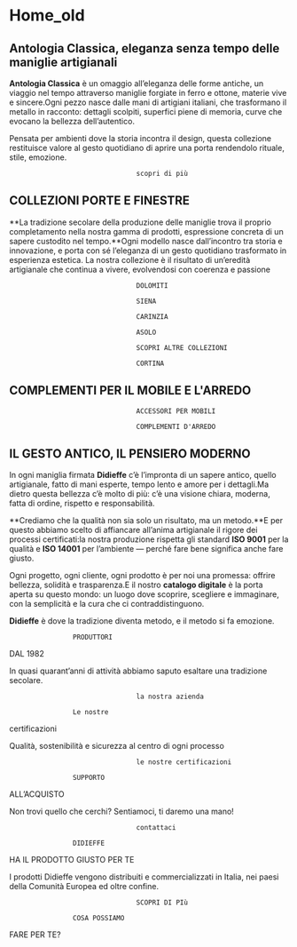 # Home_old

## Antologia Classica, eleganza senza tempo delle maniglie artigianali

**Antologia Classica** è un omaggio all’eleganza delle forme antiche, un viaggio nel tempo attraverso maniglie forgiate in ferro e ottone, materie vive e sincere.Ogni pezzo nasce dalle mani di artigiani italiani, che trasformano il metallo in racconto: dettagli scolpiti, superfici piene di memoria, curve che evocano la bellezza dell’autentico.

Pensata per ambienti dove la storia incontra il design, questa collezione restituisce valore al gesto quotidiano di aprire una porta rendendolo rituale, stile, emozione.

									scopri di più

## COLLEZIONI PORTE E FINESTRE

**La tradizione secolare della produzione delle maniglie trova il proprio completamento nella nostra gamma di prodotti, espressione concreta di un sapere custodito nel tempo.**Ogni modello nasce dall’incontro tra storia e innovazione, e porta con sé l’eleganza di un gesto quotidiano trasformato in esperienza estetica. La nostra collezione è il risultato di un’eredità artigianale che continua a vivere, evolvendosi con coerenza e passione

									DOLOMITI

									SIENA

									CARINZIA

									ASOLO

									SCOPRI ALTRE COLLEZIONI

									CORTINA

## COMPLEMENTI PER IL MOBILE E L'ARREDO

									ACCESSORI PER MOBILI

									COMPLEMENTI D'ARREDO

## IL GESTO ANTICO, IL PENSIERO MODERNO

In ogni maniglia firmata **Didieffe** c’è l’impronta di un sapere antico, quello artigianale, fatto di mani esperte, tempo lento e amore per i dettagli.Ma dietro questa bellezza c’è molto di più: c’è una visione chiara, moderna, fatta di ordine, rispetto e responsabilità.

**Crediamo che la qualità non sia solo un risultato, ma un metodo.**E per questo abbiamo scelto di affiancare all’anima artigianale il rigore dei processi certificati:la nostra produzione rispetta gli standard **ISO 9001** per la qualità e **ISO 14001** per l’ambiente — perché fare bene significa anche fare giusto.

Ogni progetto, ogni cliente, ogni prodotto è per noi una promessa: offrire bellezza, solidità e trasparenza.E il nostro **catalogo digitale** è la porta aperta su questo mondo: un luogo dove scoprire, scegliere e immaginare, con la semplicità e la cura che ci contraddistinguono.

**Didieffe** è dove la tradizione diventa metodo, e il metodo si fa emozione.
		
					PRODUTTORI

DAL 1982				
		
In quasi quarant’anni di attività abbiamo saputo esaltare una tradizione secolare.

									la nostra azienda
					
					Le nostre

certificazioni				
		
Qualità, sostenibilità e sicurezza al centro di ogni processo

									le nostre certificazioni
					
					SUPPORTO

ALL’ACQUISTO				
		
Non trovi quello che cerchi? Sentiamoci, ti daremo una mano!

									contattaci
					
					DIDIEFFE

HA IL PRODOTTO GIUSTO PER TE				
		
I prodotti Didieffe vengono distribuiti e commercializzati in Italia, nei paesi della Comunità Europea ed oltre confine.

									SCOPRI DI PIù

					COSA POSSIAMO

FARE PER TE?